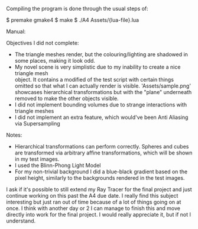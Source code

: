 Compiling the program is done through the usual steps of: 

$ premake gmake4
$ make
$ ./A4 Assets/{lua-file}.lua

Manual:

Objectives I did not complete:
- The triangle meshes render, but the colouring/lighting are shadowed in some places, 
    making it look odd.  
- My novel scene is very simplistic due to my inability to create a nice triangle mesh    
    object. It contains a modified of the test script with certain things omitted so that 
    what I can actually render is visible. 'Assets/sample.png' showcases hierarchical 
    transformations but with the "plane" underneath removed to make the other objects
    visible.
- I did not implement bounding volumes due to strange interactions with triangle meshes
- I did not implement an extra feature, which would've been Anti Aliasing via Supersampling

Notes:
- Hierarchical transformations can perform correctly. Spheres and cubes are transformed 
via arbitrary affine transformations, which will be shown in my test images.
- I used the Blinn-Phong Light Model
- For my non-trivial background I did a blue-black gradient based on the pixel height, 
    similarly to the backgrounds rendered in the test images.


I ask if it's possible to still extend my Ray Tracer for the final project and just 
continue working on this past the A4 due date. I really find this subject interesting but 
just ran out of time because of a lot of things going on at once. 
I think with another day or 2 I can manage to finish this and move directly into work for 
the final project. I would really appreciate it, but if not I understand.
